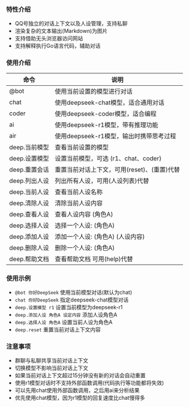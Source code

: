 ### 特性介绍
  * QQ号独立的对话上下文以及人设管理，支持私聊
  * 渲染复杂的文本输出(Markdown)为图片
  * 支持借助无头浏览器访问网站
  * 支持解释执行Go语言代码，辅助对话

### 使用介绍
| 命令        | 说明                         |
|-----------|----------------------------|
| @bot      | 使用当前设置的模型进行对话              |
| chat      | 使用deepseek-chat模型，适合通用对话   |
| coder     | 使用deepseek-coder模型，适合编程    |
| ai        | 使用deepseek-r1模型，带有推理功能     |
| air       | 使用deepseek-r1模型，输出时携带思考过程  | 
| deep.当前模型 | 查看当前设置的模型                  |
| deep.设置模型 | 设置当前模型，可选 (r1、chat、coder)  |
| deep.重置会话 | 重置当前对话上下文，可用(reset)、(重置)代替 |
| deep.列出人设 | 列出所有人设，可用(人设列表)代替          |
| deep.当前人设 | 查看当前人设名称                   |
| deep.清除人设 | 清除当前人设内容                   |
| deep.查看人设 | 查看人设内容 (角色A)               |
| deep.选择人设 | 选择一个人设: (角色A)              |
| deep.添加人设 | 添加一个人设: (角色A) (人设内容)       |
| deep.删除人设 | 删除一个人设: (角色A)              |
| deep.帮助文档 | 查看帮助文档 可用(help)代替          |

### 使用示例
  * ```@bot 你好DeepSeek``` 使用当前模型对话(默认为chat)
  * ```chat 你好DeepSeek``` 指定deepseek-chat模型对话
  * ```deep.设置模型 r1``` 设置当前模型为deepseek-r1
  * ```deep.添加人设 角色A 设定内容``` 添加人设角色A
  * ```deep.选择人设 角色A``` 设置当前人设为角色A
  * ```deep.reset``` 重置当前对话上下文内容

### 注意事项
  * 群聊与私聊共享当前对话上下文
  * 切换模型不影响当前对话上下文
  * 如果当前对话上下文超过15分钟没有新的对话会自动重置
  * 使用r1模型对话时不支持外部函数调用(代码执行等功能都将失效)
  * 可以先用chat使用外部函数调用，之后用ai来分析结果
  * 优先使用chat模型，因为r1模型的回复速度比chat慢得多

